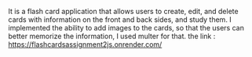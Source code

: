 It is a flash card application that allows users to create, edit, and delete cards with information on the front and back sides, and study them. I implemented the ability to add images to the cards, so that the users can better memorize the information,  I used multer for that. 
the link : https://flashcardsassignment2js.onrender.com/
